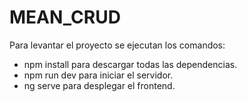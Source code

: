 # MEAN_CRUD

Para levantar el proyecto se ejecutan los comandos:
  - npm install para descargar todas las dependencias.
  - npm run dev para iniciar el servidor.
  - ng serve para  desplegar el frontend.
